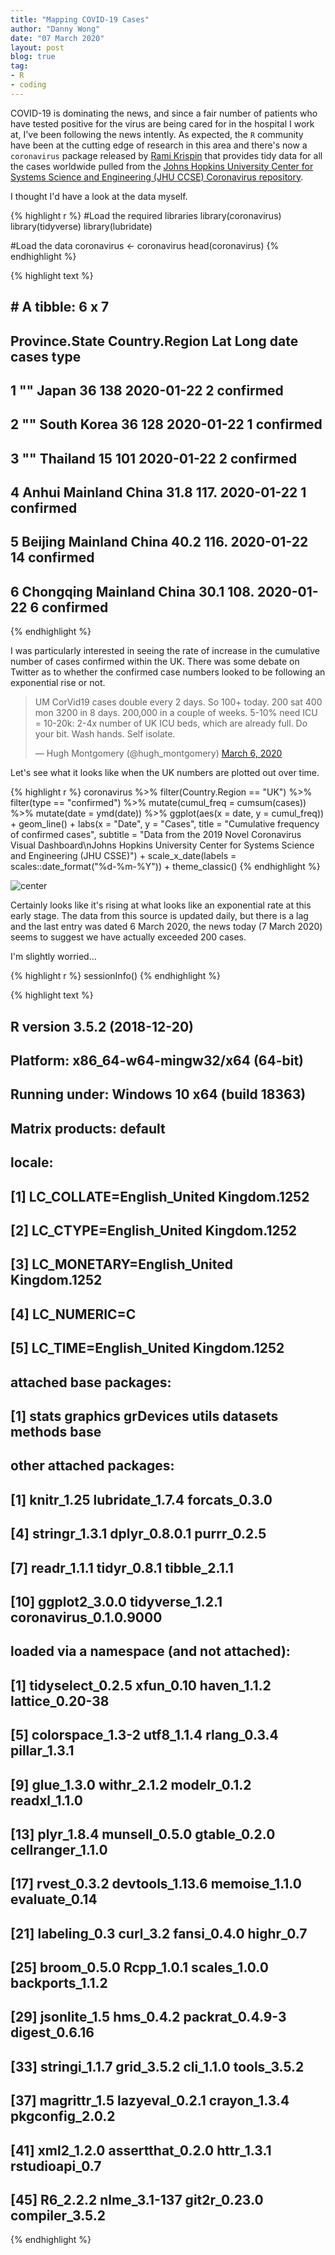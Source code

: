 ```yaml
---
title: "Mapping COVID-19 Cases"
author: "Danny Wong"
date: "07 March 2020"
layout: post
blog: true
tag:
- R
- coding
---
```


COVID-19 is dominating the news, and since a fair number of patients who have tested positive for the virus are being cared for in the hospital I work at, I've been following the news intently. As expected, the `R` community have been at the cutting edge of research in this area and there's now a `coronavirus` package released by [Rami Krispin](https://github.com/RamiKrispin) that provides tidy data for all the cases worldwide pulled from the [Johns Hopkins University Center for Systems Science and Engineering (JHU CCSE) Coronavirus repository](https://github.com/CSSEGISandData/COVID-19).

I thought I'd have a look at the data myself.


{% highlight r %}
#Load the required libraries
library(coronavirus)
library(tidyverse)
library(lubridate)

#Load the data
coronavirus <- coronavirus
head(coronavirus)
{% endhighlight %}



{% highlight text %}
## # A tibble: 6 x 7
##   Province.State Country.Region   Lat  Long date       cases type     
##   <chr>          <chr>          <dbl> <dbl> <date>     <dbl> <chr>    
## 1 ""             Japan           36    138  2020-01-22     2 confirmed
## 2 ""             South Korea     36    128  2020-01-22     1 confirmed
## 3 ""             Thailand        15    101  2020-01-22     2 confirmed
## 4 Anhui          Mainland China  31.8  117. 2020-01-22     1 confirmed
## 5 Beijing        Mainland China  40.2  116. 2020-01-22    14 confirmed
## 6 Chongqing      Mainland China  30.1  108. 2020-01-22     6 confirmed
{% endhighlight %}

I was particularly interested in seeing the rate of increase in the cumulative number of cases confirmed within the UK. There was some debate on Twitter as to whether the confirmed case numbers looked to be following an exponential rise or not.

<blockquote class="twitter-tweet"><p lang="en" dir="ltr">UM CorVid19 cases double every 2 days. So 100+ today. 200 sat 400 mon 3200 in 8 days. 200,000 in a couple of weeks. 5-10% need ICU = 10-20k: 2-4x number of UK ICU beds, which are already full. Do your bit. Wash hands. Self isolate.</p>&mdash; Hugh Montgomery (@hugh_montgomery) <a href="https://twitter.com/hugh_montgomery/status/1235754637191524352?ref_src=twsrc%5Etfw">March 6, 2020</a></blockquote> <script async src="https://platform.twitter.com/widgets.js" charset="utf-8"></script>

Let's see what it looks like when the UK numbers are plotted out over time.


{% highlight r %}
coronavirus %>% filter(Country.Region == "UK") %>%
  filter(type == "confirmed") %>%
  mutate(cumul_freq = cumsum(cases)) %>%
  mutate(date = ymd(date)) %>%
  ggplot(aes(x = date, y = cumul_freq)) + 
  geom_line() +
  labs(x = "Date", 
       y = "Cases",
       title = "Cumulative frequency of confirmed cases",
       subtitle = "Data from the 2019 Novel Coronavirus Visual Dashboard\nJohns Hopkins University Center for Systems Science and Engineering (JHU CSSE)") +
  scale_x_date(labels = scales::date_format("%d-%m-%Y")) +
  theme_classic()
{% endhighlight %}

![center](/figures/2020-03-07-Mapping-COVID-19-Cases/unnamed-chunk-19-1.png)

Certainly looks like it's rising at what looks like an exponential rate at this early stage. The data from this source is updated daily, but there is a lag and the last entry was dated 6 March 2020, the news today (7 March 2020) seems to suggest we have actually exceeded 200 cases. 

I'm slightly worried...


{% highlight r %}
sessionInfo()
{% endhighlight %}



{% highlight text %}
## R version 3.5.2 (2018-12-20)
## Platform: x86_64-w64-mingw32/x64 (64-bit)
## Running under: Windows 10 x64 (build 18363)
## 
## Matrix products: default
## 
## locale:
## [1] LC_COLLATE=English_United Kingdom.1252 
## [2] LC_CTYPE=English_United Kingdom.1252   
## [3] LC_MONETARY=English_United Kingdom.1252
## [4] LC_NUMERIC=C                           
## [5] LC_TIME=English_United Kingdom.1252    
## 
## attached base packages:
## [1] stats     graphics  grDevices utils     datasets  methods   base     
## 
## other attached packages:
##  [1] knitr_1.25             lubridate_1.7.4        forcats_0.3.0         
##  [4] stringr_1.3.1          dplyr_0.8.0.1          purrr_0.2.5           
##  [7] readr_1.1.1            tidyr_0.8.1            tibble_2.1.1          
## [10] ggplot2_3.0.0          tidyverse_1.2.1        coronavirus_0.1.0.9000
## 
## loaded via a namespace (and not attached):
##  [1] tidyselect_0.2.5 xfun_0.10        haven_1.1.2      lattice_0.20-38 
##  [5] colorspace_1.3-2 utf8_1.1.4       rlang_0.3.4      pillar_1.3.1    
##  [9] glue_1.3.0       withr_2.1.2      modelr_0.1.2     readxl_1.1.0    
## [13] plyr_1.8.4       munsell_0.5.0    gtable_0.2.0     cellranger_1.1.0
## [17] rvest_0.3.2      devtools_1.13.6  memoise_1.1.0    evaluate_0.14   
## [21] labeling_0.3     curl_3.2         fansi_0.4.0      highr_0.7       
## [25] broom_0.5.0      Rcpp_1.0.1       scales_1.0.0     backports_1.1.2 
## [29] jsonlite_1.5     hms_0.4.2        packrat_0.4.9-3  digest_0.6.16   
## [33] stringi_1.1.7    grid_3.5.2       cli_1.1.0        tools_3.5.2     
## [37] magrittr_1.5     lazyeval_0.2.1   crayon_1.3.4     pkgconfig_2.0.2 
## [41] xml2_1.2.0       assertthat_0.2.0 httr_1.3.1       rstudioapi_0.7  
## [45] R6_2.2.2         nlme_3.1-137     git2r_0.23.0     compiler_3.5.2
{% endhighlight %}
